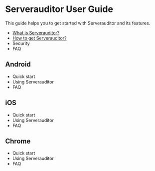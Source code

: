 # Serverauditor User Guide

This guide helps you to get started with Serverauditor and its features. 

* [What is Serverauditor?](what_is_serverauditor.md)
* [How to get Serverauditor?](what_is_serverauditor.md#How-to-get-Serverauditor)
* Security
* FAQ

## Android
* Quick start
* Using Serverauditor
* FAQ

## iOS
* Quick start
* Using Serverauditor
* FAQ

## Chrome
* Quick start
* Using Serverauditor
* FAQ